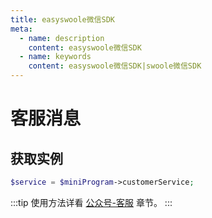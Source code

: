 ```yaml
---
title: easyswoole微信SDK
meta:
  - name: description
    content: easyswoole微信SDK
  - name: keywords
    content: easyswoole微信SDK|swoole微信SDK
---
```


# 客服消息

## 获取实例

```php
$service = $miniProgram->customerService;
```

:::tip
  使用方法详看 [公众号-客服](/Components/WeChat2.x/officialAccount/customerService.md) 章节。
:::